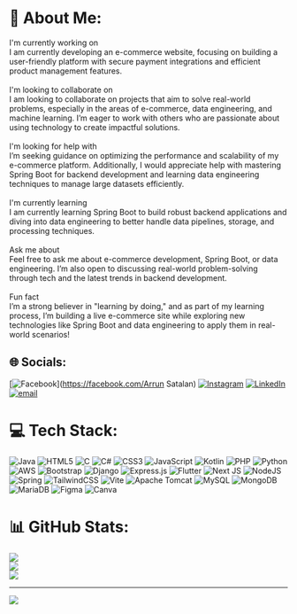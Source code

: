 # 💫 About Me:
I'm currently working on<br>I am currently developing an e-commerce website, focusing on building a user-friendly platform with secure payment integrations and efficient product management features.<br><br>I'm looking to collaborate on<br>I am looking to collaborate on projects that aim to solve real-world problems, especially in the areas of e-commerce, data engineering, and machine learning. I’m eager to work with others who are passionate about using technology to create impactful solutions.<br><br>I'm looking for help with<br>I’m seeking guidance on optimizing the performance and scalability of my e-commerce platform. Additionally, I would appreciate help with mastering Spring Boot for backend development and learning data engineering techniques to manage large datasets efficiently.<br><br>I'm currently learning<br>I am currently learning Spring Boot to build robust backend applications and diving into data engineering to better handle data pipelines, storage, and processing techniques.<br><br>Ask me about<br>Feel free to ask me about e-commerce development, Spring Boot, or data engineering. I’m also open to discussing real-world problem-solving through tech and the latest trends in backend development.<br><br>Fun fact<br>I’m a strong believer in "learning by doing," and as part of my learning process, I’m building a live e-commerce site while exploring new technologies like Spring Boot and data engineering to apply them in real-world scenarios!


## 🌐 Socials:
[![Facebook](https://img.shields.io/badge/Facebook-%231877F2.svg?logo=Facebook&logoColor=white)](https://facebook.com/Arrun Satalan) [![Instagram](https://img.shields.io/badge/Instagram-%23E4405F.svg?logo=Instagram&logoColor=white)](https://instagram.com/arrun_satalan) [![LinkedIn](https://img.shields.io/badge/LinkedIn-%230077B5.svg?logo=linkedin&logoColor=white)](https://linkedin.com/in/satalanarun2000) [![email](https://img.shields.io/badge/Email-D14836?logo=gmail&logoColor=white)](mailto:satalanarun2000@gmail.com) 

# 💻 Tech Stack:
![Java](https://img.shields.io/badge/java-%23ED8B00.svg?style=for-the-badge&logo=openjdk&logoColor=white) ![HTML5](https://img.shields.io/badge/html5-%23E34F26.svg?style=for-the-badge&logo=html5&logoColor=white) ![C](https://img.shields.io/badge/c-%2300599C.svg?style=for-the-badge&logo=c&logoColor=white) ![C#](https://img.shields.io/badge/c%23-%23239120.svg?style=for-the-badge&logo=csharp&logoColor=white) ![CSS3](https://img.shields.io/badge/css3-%231572B6.svg?style=for-the-badge&logo=css3&logoColor=white) ![JavaScript](https://img.shields.io/badge/javascript-%23323330.svg?style=for-the-badge&logo=javascript&logoColor=%23F7DF1E) ![Kotlin](https://img.shields.io/badge/kotlin-%237F52FF.svg?style=for-the-badge&logo=kotlin&logoColor=white) ![PHP](https://img.shields.io/badge/php-%23777BB4.svg?style=for-the-badge&logo=php&logoColor=white) ![Python](https://img.shields.io/badge/python-3670A0?style=for-the-badge&logo=python&logoColor=ffdd54) ![AWS](https://img.shields.io/badge/AWS-%23FF9900.svg?style=for-the-badge&logo=amazon-aws&logoColor=white) ![Bootstrap](https://img.shields.io/badge/bootstrap-%238511FA.svg?style=for-the-badge&logo=bootstrap&logoColor=white) ![Django](https://img.shields.io/badge/django-%23092E20.svg?style=for-the-badge&logo=django&logoColor=white) ![Express.js](https://img.shields.io/badge/express.js-%23404d59.svg?style=for-the-badge&logo=express&logoColor=%2361DAFB) ![Flutter](https://img.shields.io/badge/Flutter-%2302569B.svg?style=for-the-badge&logo=Flutter&logoColor=white) ![Next JS](https://img.shields.io/badge/Next-black?style=for-the-badge&logo=next.js&logoColor=white) ![NodeJS](https://img.shields.io/badge/node.js-6DA55F?style=for-the-badge&logo=node.js&logoColor=white) ![Spring](https://img.shields.io/badge/spring-%236DB33F.svg?style=for-the-badge&logo=spring&logoColor=white) ![TailwindCSS](https://img.shields.io/badge/tailwindcss-%2338B2AC.svg?style=for-the-badge&logo=tailwind-css&logoColor=white) ![Vite](https://img.shields.io/badge/vite-%23646CFF.svg?style=for-the-badge&logo=vite&logoColor=white) ![Apache Tomcat](https://img.shields.io/badge/apache%20tomcat-%23F8DC75.svg?style=for-the-badge&logo=apache-tomcat&logoColor=black) ![MySQL](https://img.shields.io/badge/mysql-4479A1.svg?style=for-the-badge&logo=mysql&logoColor=white) ![MongoDB](https://img.shields.io/badge/MongoDB-%234ea94b.svg?style=for-the-badge&logo=mongodb&logoColor=white) ![MariaDB](https://img.shields.io/badge/MariaDB-003545?style=for-the-badge&logo=mariadb&logoColor=white) ![Figma](https://img.shields.io/badge/figma-%23F24E1E.svg?style=for-the-badge&logo=figma&logoColor=white) ![Canva](https://img.shields.io/badge/Canva-%2300C4CC.svg?style=for-the-badge&logo=Canva&logoColor=white)
# 📊 GitHub Stats:
![](https://github-readme-stats.vercel.app/api?username=Arunsatalan&theme=transparent&hide_border=false&include_all_commits=true&count_private=true)<br/>
![](https://nirzak-streak-stats.vercel.app/?user=Arunsatalan&theme=transparent&hide_border=false)<br/>
![](https://github-readme-stats.vercel.app/api/top-langs/?username=Arunsatalan&theme=transparent&hide_border=false&include_all_commits=true&count_private=true&layout=compact)

---
[![](https://visitcount.itsvg.in/api?id=Arunsatalan&icon=0&color=0)](https://visitcount.itsvg.in)

<!-- Proudly created with GPRM ( https://gprm.itsvg.in ) -->
